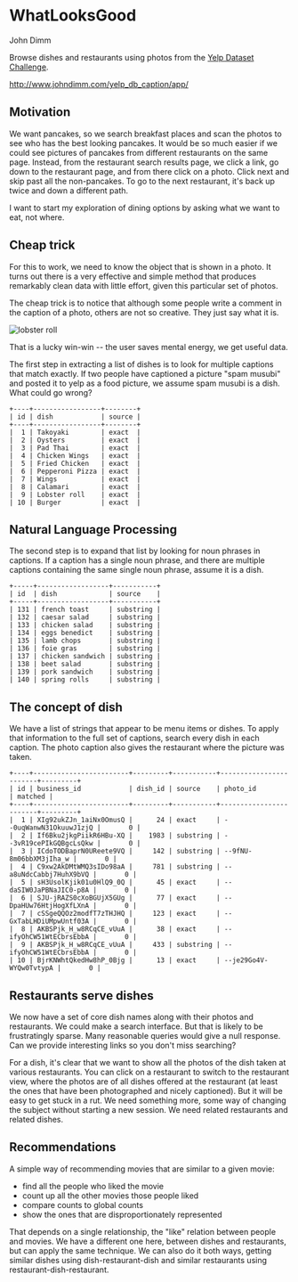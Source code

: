 # WhatLooksGood
John Dimm

Browse dishes and restaurants using photos from the [Yelp Dataset Challenge](https://www.yelp.com/dataset/challenge).    

http://www.johndimm.com/yelp_db_caption/app/

## Motivation

We want pancakes, so we search breakfast places and scan the photos to see who has the best looking pancakes. It would be so much easier if we could see pictures of pancakes from different restaurants on the same page.   Instead, from the restaurant search results page, we click a link, go down to the restaurant page, and from there click on a photo. Click next and skip past all the non-pancakes.  To go to the next restaurant, it's back up twice and down a different path.  

I want to start my exploration of dining options by asking what we want to eat, not where.

## Cheap trick

For this to work, we need to know the object that is shown in a photo.  It turns out there is a very effective and simple method that produces remarkably clean data with little effort, given this particular set of photos. 

The cheap trick is to notice that although some people write a comment in the caption of a photo, others are not so creative.  They just say what it is.   

![lobster roll](http://www.johndimm.com/yelp_db_caption/app/lobster_roll.png)

That is a lucky win-win -- the user saves mental energy, we get useful data.

The first step in extracting a list of dishes is to look for multiple captions that match exactly.  If two people have captioned a picture "spam musubi" and posted it to yelp as a food picture, we assume spam musubi is a dish.  What could go wrong?

    +----+-----------------+--------+
    | id | dish            | source |
    +----+-----------------+--------+
    |  1 | Takoyaki        | exact  |
    |  2 | Oysters         | exact  |
    |  3 | Pad Thai        | exact  |
    |  4 | Chicken Wings   | exact  |
    |  5 | Fried Chicken   | exact  |
    |  6 | Pepperoni Pizza | exact  |
    |  7 | Wings           | exact  |
    |  8 | Calamari        | exact  |
    |  9 | Lobster roll    | exact  |
    | 10 | Burger          | exact  |


## Natural Language Processing

The second step is to expand that list by looking for noun phrases in captions.  If a caption has a single noun phrase, and there are multiple captions containing the same single noun phrase, assume it is a dish.

    +-----+------------------+-----------+
    | id  | dish             | source    |
    +-----+------------------+-----------+
    | 131 | french toast     | substring |
    | 132 | caesar salad     | substring |
    | 133 | chicken salad    | substring |
    | 134 | eggs benedict    | substring |
    | 135 | lamb chops       | substring |
    | 136 | foie gras        | substring |
    | 137 | chicken sandwich | substring |
    | 138 | beet salad       | substring |
    | 139 | pork sandwich    | substring |
    | 140 | spring rolls     | substring |

## The concept of dish

We have a list of strings that appear to be menu items or dishes.  To apply that information to the full set of captions, search every dish in each caption.  The photo caption also gives the restaurant where the picture was taken.

    +----+------------------------+---------+-----------+------------------------+---------+
    | id | business_id            | dish_id | source    | photo_id               | matched |
    +----+------------------------+---------+-----------+------------------------+---------+
    |  1 | XIg92ukZJn_1aiNx0OmusQ |      24 | exact     | --0uqWanwN31OkuuwJ1zjQ |       0 |
    |  2 | If6Bku2jkgPiikR6HBu-XQ |    1983 | substring | --3vR19cePIkGQBgcLsQkw |       0 |
    |  3 | ICdoTODBaprN0UReete9VQ |     142 | substring | --9fNU-8m06bbXM3jIha_w |       0 |
    |  4 | C9xw2AkDMtWMQ3sIDo98aA |     781 | substring | --a8uNdcCabbj7HuhX9bVQ |       0 |
    |  5 | sH3UsolKjik01u0HlQ9_0Q |      45 | exact     | --daSIW0JaPBNaJIC0-p8A |       0 |
    |  6 | SJU-jRAZS0cXoBGUjX5GUg |      77 | exact     | --DpaHUw76HtjHogXfLXnA |       0 |
    |  7 | cSSgeQQOz2modfT7zTHJHQ |     123 | exact     | --GxTabLHDiUMpwUntf03A |       0 |
    |  8 | AKBSPjk_H_w8RCqCE_vUuA |      38 | exact     | --ifyOhCW51WtECbrsEbbA |       0 |
    |  9 | AKBSPjk_H_w8RCqCE_vUuA |     433 | substring | --ifyOhCW51WtECbrsEbbA |       0 |
    | 10 | BjrKNWhtQkedHw8hP_0Bjg |      13 | exact     | --je29Go4V-WYQw0TvtypA |       0 |


## Restaurants serve dishes

We now have a set of core dish names along with their photos and restaurants.  We could make a search interface.  But that is likely to be frustratingly sparse.  Many reasonable queries would give a null response.  Can we provide interesting links so you don't miss searching?

For a dish, it's clear that we want to show all the photos of the dish taken at various restaurants.  You can click on a restaurant to switch to the restaurant view, where the photos are of all dishes offered at the restaurant (at least the ones that have been photographed and nicely captioned).  But it will be easy to get stuck in a rut.  We need something more, some way of changing the subject without starting a new session.  We need related restaurants and related dishes.

## Recommendations

A simple way of recommending movies that are similar to a given movie:

  - find all the people who liked the movie
  - count up all the other movies those people liked
  - compare counts to global counts
  - show the ones that are disproportionately represented 
  
That depends on a single relationship, the "like" relation between people and movies.  We have a different one here, between dishes and restaurants, but can apply the same technique.  We can also do it both ways, getting similar dishes using dish-restaurant-dish and similar restaurants using restaurant-dish-restaurant.


